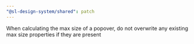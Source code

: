 ```yaml
---
"@sl-design-system/shared": patch
---
```


When calculating the max size of a popover, do not overwrite any existing max size properties if they are present
